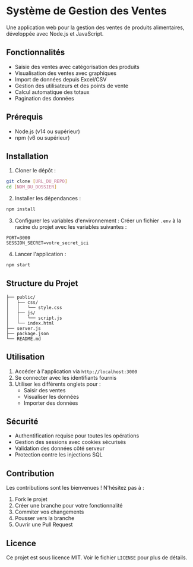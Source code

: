 # Système de Gestion des Ventes

Une application web pour la gestion des ventes de produits alimentaires, développée avec Node.js et JavaScript.

## Fonctionnalités

- Saisie des ventes avec catégorisation des produits
- Visualisation des ventes avec graphiques
- Import de données depuis Excel/CSV
- Gestion des utilisateurs et des points de vente
- Calcul automatique des totaux
- Pagination des données

## Prérequis

- Node.js (v14 ou supérieur)
- npm (v6 ou supérieur)

## Installation

1. Cloner le dépôt :
```bash
git clone [URL_DU_REPO]
cd [NOM_DU_DOSSIER]
```

2. Installer les dépendances :
```bash
npm install
```

3. Configurer les variables d'environnement :
Créer un fichier `.env` à la racine du projet avec les variables suivantes :
```
PORT=3000
SESSION_SECRET=votre_secret_ici
```

4. Lancer l'application :
```bash
npm start
```

## Structure du Projet

```
├── public/
│   ├── css/
│   │   └── style.css
│   ├── js/
│   │   └── script.js
│   └── index.html
├── server.js
├── package.json
└── README.md
```

## Utilisation

1. Accéder à l'application via `http://localhost:3000`
2. Se connecter avec les identifiants fournis
3. Utiliser les différents onglets pour :
   - Saisir des ventes
   - Visualiser les données
   - Importer des données

## Sécurité

- Authentification requise pour toutes les opérations
- Gestion des sessions avec cookies sécurisés
- Validation des données côté serveur
- Protection contre les injections SQL

## Contribution

Les contributions sont les bienvenues ! N'hésitez pas à :
1. Fork le projet
2. Créer une branche pour votre fonctionnalité
3. Commiter vos changements
4. Pousser vers la branche
5. Ouvrir une Pull Request

## Licence

Ce projet est sous licence MIT. Voir le fichier `LICENSE` pour plus de détails. 